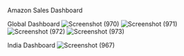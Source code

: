 Amazon Sales Dashboard

Global Dashboard
![Screenshot (970)](https://github.com/user-attachments/assets/6d899cfd-d1bf-4cf3-a374-f20748a5dc28)
![Screenshot (971)](https://github.com/user-attachments/assets/df62f4de-b7be-4c48-958d-b83581e27532)
![Screenshot (972)](https://github.com/user-attachments/assets/d744e541-bf63-4c24-a054-d30a4fbb7b90)
![Screenshot (973)](https://github.com/user-attachments/assets/515fdf2e-07ae-499b-96bf-de86ac059351)

India Dashboard
![Screenshot (967)](https://github.com/user-attachments/assets/b9edd85a-4822-44d5-bd33-ac4143578665)
